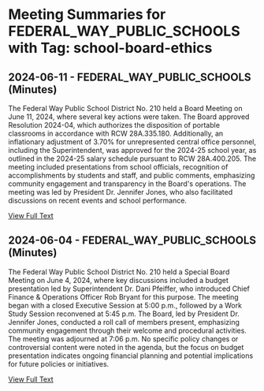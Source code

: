 # Meeting Summaries for FEDERAL_WAY_PUBLIC_SCHOOLS with Tag: school-board-ethics

## 2024-06-11 - FEDERAL_WAY_PUBLIC_SCHOOLS (Minutes)

The Federal Way Public School District No. 210 held a Board Meeting on June 11, 2024, where several key actions were taken. The Board approved Resolution 2024-04, which authorizes the disposition of portable classrooms in accordance with RCW 28A.335.180. Additionally, an inflationary adjustment of 3.70% for unrepresented central office personnel, including the Superintendent, was approved for the 2024-25 school year, as outlined in the 2024-25 salary schedule pursuant to RCW 28A.400.205. The meeting included presentations from school officials, recognition of accomplishments by students and staff, and public comments, emphasizing community engagement and transparency in the Board's operations. The meeting was led by President Dr. Jennifer Jones, who also facilitated discussions on recent events and school performance.

[View Full Text](https://raw.githubusercontent.com/VoronoiPerspectives/WashingtonStateSchoolBoardExplorer/refs/heads/main/data/countries/usa/states/wa/counties/king/school_boards/federal_way_public_schools/2024/2024-06-11-minutes.txt)

## 2024-06-04 - FEDERAL_WAY_PUBLIC_SCHOOLS (Minutes)

The Federal Way Public School District No. 210 held a Special Board Meeting on June 4, 2024, where key discussions included a budget presentation led by Superintendent Dr. Dani Pfeiffer, who introduced Chief Finance & Operations Officer Rob Bryant for this purpose. The meeting began with a closed Executive Session at 5:00 p.m., followed by a Work Study Session reconvened at 5:45 p.m. The Board, led by President Dr. Jennifer Jones, conducted a roll call of members present, emphasizing community engagement through their welcome and procedural activities. The meeting was adjourned at 7:06 p.m. No specific policy changes or controversial content were noted in the agenda, but the focus on budget presentation indicates ongoing financial planning and potential implications for future policies or initiatives.

[View Full Text](https://raw.githubusercontent.com/VoronoiPerspectives/WashingtonStateSchoolBoardExplorer/refs/heads/main/data/countries/usa/states/wa/counties/king/school_boards/federal_way_public_schools/2024/2024-06-04-minutes.txt)

